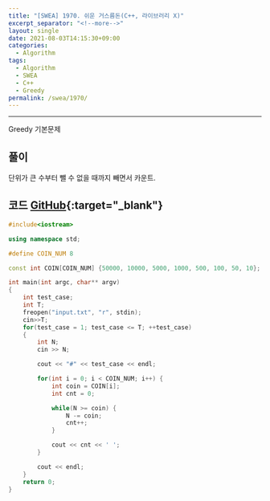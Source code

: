 ```yaml
---
title: "[SWEA] 1970. 쉬운 거스름돈(C++, 라이브러리 X)"
excerpt_separator: "<!--more-->"
layout: single
date: 2021-08-03T14:15:30+09:00
categories:
  - Algorithm
tags:
  - Algorithm
  - SWEA
  - C++
  - Greedy
permalink: /swea/1970/
---
```

---

Greedy 기본문제

## 풀이

단위가 큰 수부터 뺄 수 없을 때까지 빼면서 카운트.

<!--more-->

## 코드 [GitHub](https://github.com/unionyy/samsung-algorithm-21/blob/main/bp-greedy-dp/basic-problems/change/main.cpp){:target="_blank"}

```cpp
#include<iostream>

using namespace std;

#define COIN_NUM 8

const int COIN[COIN_NUM] {50000, 10000, 5000, 1000, 500, 100, 50, 10};

int main(int argc, char** argv)
{
	int test_case;
	int T;
	freopen("input.txt", "r", stdin);
	cin>>T;
	for(test_case = 1; test_case <= T; ++test_case)
	{
        int N;
        cin >> N;

        cout << "#" << test_case << endl;

        for(int i = 0; i < COIN_NUM; i++) {
            int coin = COIN[i];
            int cnt = 0;

            while(N >= coin) {
                N -= coin;
                cnt++;
            }

            cout << cnt << ' ';
        }

        cout << endl;
	}
	return 0;
}
```
